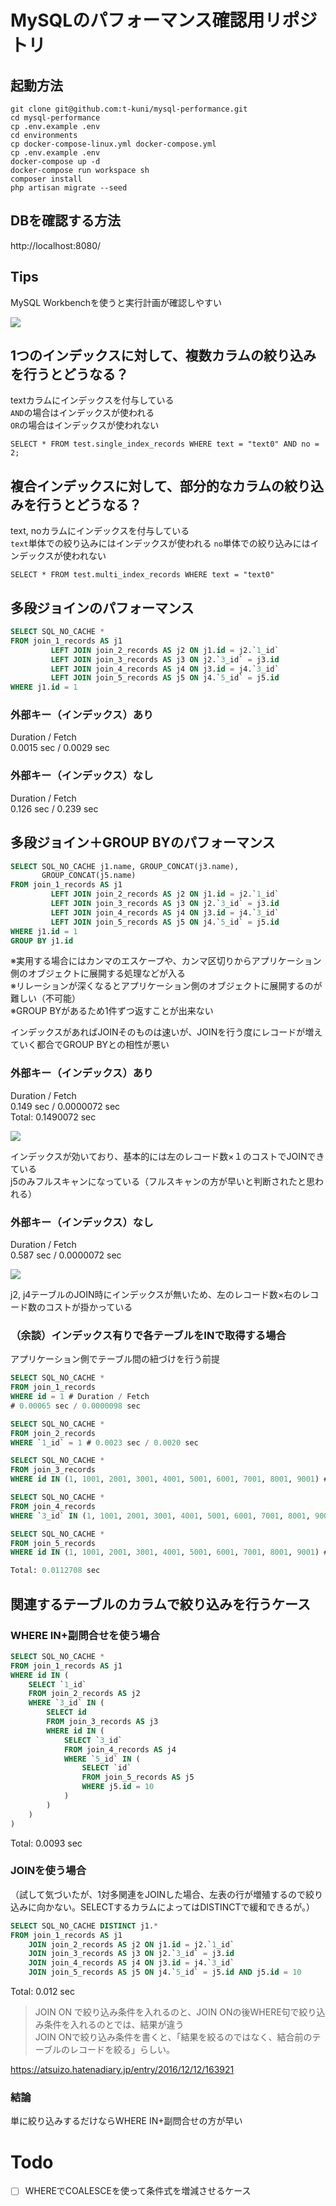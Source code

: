 # MySQLのパフォーマンス確認用リポジトリ

## 起動方法

```
git clone git@github.com:t-kuni/mysql-performance.git
cd mysql-performance
cp .env.example .env
cd environments
cp docker-compose-linux.yml docker-compose.yml
cp .env.example .env
docker-compose up -d
docker-compose run workspace sh
composer install
php artisan migrate --seed
```

## DBを確認する方法

http://localhost:8080/

## Tips

MySQL Workbenchを使うと実行計画が確認しやすい

![](https://i.gyazo.com/fc5c5dc123058c736a9f7b7c89ae0451.png)

## 1つのインデックスに対して、複数カラムの絞り込みを行うとどうなる？

textカラムにインデックスを付与している  
`AND`の場合はインデックスが使われる  
`OR`の場合はインデックスが使われない

```
SELECT * FROM test.single_index_records WHERE text = "text0" AND no = 2;
```

## 複合インデックスに対して、部分的なカラムの絞り込みを行うとどうなる？

text, noカラムにインデックスを付与している  
`text`単体での絞り込みにはインデックスが使われる
`no`単体での絞り込みにはインデックスが使われない

```
SELECT * FROM test.multi_index_records WHERE text = "text0"
```

## 多段ジョインのパフォーマンス

```sql
SELECT SQL_NO_CACHE *
FROM join_1_records AS j1
         LEFT JOIN join_2_records AS j2 ON j1.id = j2.`1_id`
         LEFT JOIN join_3_records AS j3 ON j2.`3_id` = j3.id
         LEFT JOIN join_4_records AS j4 ON j3.id = j4.`3_id`
         LEFT JOIN join_5_records AS j5 ON j4.`5_id` = j5.id
WHERE j1.id = 1
```

### 外部キー（インデックス）あり

Duration / Fetch  
0.0015 sec / 0.0029 sec

### 外部キー（インデックス）なし

Duration / Fetch  
0.126 sec / 0.239 sec

## 多段ジョイン＋GROUP BYのパフォーマンス

```sql
SELECT SQL_NO_CACHE j1.name, GROUP_CONCAT(j3.name),
       GROUP_CONCAT(j5.name)
FROM join_1_records AS j1
         LEFT JOIN join_2_records AS j2 ON j1.id = j2.`1_id`
         LEFT JOIN join_3_records AS j3 ON j2.`3_id` = j3.id
         LEFT JOIN join_4_records AS j4 ON j3.id = j4.`3_id`
         LEFT JOIN join_5_records AS j5 ON j4.`5_id` = j5.id
WHERE j1.id = 1
GROUP BY j1.id
```

※実用する場合にはカンマのエスケープや、カンマ区切りからアプリケーション側のオブジェクトに展開する処理などが入る  
※リレーションが深くなるとアプリケーション側のオブジェクトに展開するのが難しい（不可能）  
※GROUP BYがあるため1件ずつ返すことが出来ない

インデックスがあればJOINそのものは速いが、JOINを行う度にレコードが増えていく都合でGROUP BYとの相性が悪い

### 外部キー（インデックス）あり

Duration / Fetch  
0.149 sec / 0.0000072 sec  
Total: 0.1490072 sec

![](https://i.gyazo.com/fcaeaee4c6abc6de27af3f00abbb50dc.png)

インデックスが効いており、基本的には左のレコード数×１のコストでJOINできている  
j5のみフルスキャンになっている（フルスキャンの方が早いと判断されたと思われる）

### 外部キー（インデックス）なし

Duration / Fetch  
0.587 sec / 0.0000072 sec

![](https://i.gyazo.com/90b889b294c2bb65f3cf9d10e3445aa6.png)

j2, j4テーブルのJOIN時にインデックスが無いため、左のレコード数×右のレコード数のコストが掛かっている

### （余談）インデックス有りで各テーブルをINで取得する場合

アプリケーション側でテーブル間の紐づけを行う前提

```sql
SELECT SQL_NO_CACHE *
FROM join_1_records
WHERE id = 1 # Duration / Fetch
# 0.00065 sec / 0.0000098 sec

SELECT SQL_NO_CACHE *
FROM join_2_records
WHERE `1_id` = 1 # 0.0023 sec / 0.0020 sec

SELECT SQL_NO_CACHE *
FROM join_3_records
WHERE id IN (1, 1001, 2001, 3001, 4001, 5001, 6001, 7001, 8001, 9001) # 0.00075 sec / 0.000018 sec

SELECT SQL_NO_CACHE *
FROM join_4_records
WHERE `3_id` IN (1, 1001, 2001, 3001, 4001, 5001, 6001, 7001, 8001, 9001) # 0.0027 sec / 0.0021 sec

SELECT SQL_NO_CACHE *
FROM join_5_records
WHERE id IN (1, 1001, 2001, 3001, 4001, 5001, 6001, 7001, 8001, 9001) # 0.00073 sec / 0.000013 sec

Total: 0.0112708 sec
```

## 関連するテーブルのカラムで絞り込みを行うケース

### WHERE IN+副問合せを使う場合

```SQL
SELECT SQL_NO_CACHE *
FROM join_1_records AS j1
WHERE id IN (
	SELECT `1_id` 
    FROM join_2_records AS j2 
    WHERE `3_id` IN (
		SELECT id 
		FROM join_3_records AS j3
		WHERE id IN (
			SELECT `3_id` 
			FROM join_4_records AS j4 
			WHERE `5_id` IN (
				SELECT `id` 
				FROM join_5_records AS j5 
				WHERE j5.id = 10
			)
		)
	)
)
```

Total: 0.0093 sec

### JOINを使う場合

（試して気づいたが、1対多関連をJOINした場合、左表の行が増殖するので絞り込みに向かない。SELECTするカラムによってはDISTINCTで緩和できるが。）

```SQL
SELECT SQL_NO_CACHE DISTINCT j1.*
FROM join_1_records AS j1
    JOIN join_2_records AS j2 ON j1.id = j2.`1_id`
    JOIN join_3_records AS j3 ON j2.`3_id` = j3.id
    JOIN join_4_records AS j4 ON j3.id = j4.`3_id`
    JOIN join_5_records AS j5 ON j4.`5_id` = j5.id AND j5.id = 10
```

Total: 0.012 sec

> JOIN ON で絞り込み条件を入れるのと、JOIN ONの後WHERE句で絞り込み条件を入れるのとでは、結果が違う  
> JOIN ONで絞り込み条件を書くと、「結果を絞るのではなく、結合前のテーブルのレコードを絞る」らしい。

https://atsuizo.hatenadiary.jp/entry/2016/12/12/163921

### 結論

単に絞り込みするだけならWHERE IN+副問合せの方が早い

# Todo 

* [ ] WHEREでCOALESCEを使って条件式を増減させるケース
